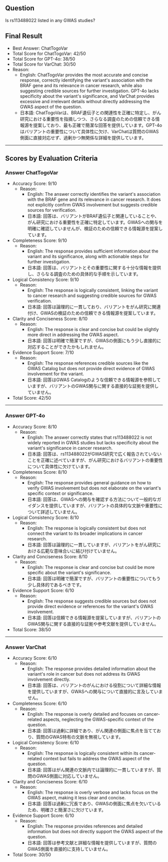 ## Question

Is rs113488022 listed in any GWAS studies?

## Final Result

- Best Answer: ChatTogoVar
- Total Score for ChatTogoVar: 42/50
- Total Score for GPT-4o: 38/50
- Total Score for VarChat: 30/50
- Reason:
  - English: ChatTogoVar provides the most accurate and concise response, correctly identifying the variant's association with the BRAF gene and its relevance in cancer research, while also suggesting credible sources for further investigation. GPT-4o lacks specificity about the variant's significance, and VarChat provides excessive and irrelevant details without directly addressing the GWAS aspect of the question.
  - 日本語: ChatTogoVarは、BRAF遺伝子との関連性を正確に特定し、がん研究における重要性を指摘しつつ、さらなる調査のための信頼できる情報源を提案しており、最も正確で簡潔な回答を提供しています。GPT-4oはバリアントの重要性について具体性に欠け、VarChatは質問のGWAS側面に直接対応せず、過剰かつ無関係な詳細を提供しています。

---

## Scores by Evaluation Criteria

### Answer ChatTogoVar
- Accuracy Score: 9/10
  - Reason: 
    - English: The answer correctly identifies the variant's association with the BRAF gene and its relevance in cancer research. It does not explicitly confirm GWAS involvement but suggests credible sources for verification.
    - 日本語: 回答は、バリアントがBRAF遺伝子と関連していることや、がん研究における重要性を正確に特定しています。GWASへの関与を明確に確認していませんが、検証のための信頼できる情報源を提案しています。
- Completeness Score: 9/10
  - Reason: 
    - English: The response provides sufficient information about the variant and its significance, along with actionable steps for further investigation.
    - 日本語: 回答は、バリアントとその重要性に関する十分な情報を提供し、さらなる調査のための具体的な手順を示しています。
- Logical Consistency Score: 9/10
  - Reason: 
    - English: The response is logically consistent, linking the variant to cancer research and suggesting credible sources for GWAS verification.
    - 日本語: 回答は論理的に一貫しており、バリアントをがん研究に関連付け、GWASの検証のための信頼できる情報源を提案しています。
- Clarity and Conciseness Score: 8/10
  - Reason: 
    - English: The response is clear and concise but could be slightly more direct in addressing the GWAS aspect.
    - 日本語: 回答は明確で簡潔ですが、GWASの側面にもう少し直接的に対応することができたかもしれません。
- Evidence Support Score: 7/10
  - Reason: 
    - English: The response references credible sources like the GWAS Catalog but does not provide direct evidence of GWAS involvement for the variant.
    - 日本語: 回答はGWAS Catalogのような信頼できる情報源を参照していますが、バリアントのGWAS関与に関する直接的な証拠を提供していません。
- Total Score: 42/50

---

### Answer GPT-4o
- Accuracy Score: 8/10
  - Reason: 
    - English: The answer correctly states that rs113488022 is not widely reported in GWAS studies but lacks specificity about the variant's significance in cancer research.
    - 日本語: 回答は、rs113488022がGWAS研究で広く報告されていないことを正確に述べていますが、がん研究におけるバリアントの重要性について具体性に欠けています。
- Completeness Score: 8/10
  - Reason: 
    - English: The response provides general guidance on how to verify GWAS involvement but does not elaborate on the variant's specific context or significance.
    - 日本語: 回答は、GWASへの関与を確認する方法について一般的なガイダンスを提供していますが、バリアントの具体的な文脈や重要性について詳述していません。
- Logical Consistency Score: 8/10
  - Reason: 
    - English: The response is logically consistent but does not connect the variant to its broader implications in cancer research.
    - 日本語: 回答は論理的に一貫していますが、バリアントをがん研究における広範な意味合いに結び付けていません。
- Clarity and Conciseness Score: 8/10
  - Reason: 
    - English: The response is clear and concise but could be more specific about the variant's significance.
    - 日本語: 回答は明確で簡潔ですが、バリアントの重要性についてもう少し具体的であるべきです。
- Evidence Support Score: 6/10
  - Reason: 
    - English: The response suggests credible sources but does not provide direct evidence or references for the variant's GWAS involvement.
    - 日本語: 回答は信頼できる情報源を提案していますが、バリアントのGWAS関与に関する直接的な証拠や参考文献を提供していません。
- Total Score: 38/50

---

### Answer VarChat
- Accuracy Score: 6/10
  - Reason: 
    - English: The response provides detailed information about the variant's role in cancer but does not address its GWAS involvement directly.
    - 日本語: 回答は、バリアントのがんにおける役割について詳細な情報を提供していますが、GWASへの関与について直接的に言及していません。
- Completeness Score: 6/10
  - Reason: 
    - English: The response is overly detailed and focuses on cancer-related aspects, neglecting the GWAS-specific context of the question.
    - 日本語: 回答は過剰に詳細であり、がん関連の側面に焦点を当てており、質問のGWAS特有の文脈を無視しています。
- Logical Consistency Score: 6/10
  - Reason: 
    - English: The response is logically consistent within its cancer-related context but fails to address the GWAS aspect of the question.
    - 日本語: 回答はがん関連の文脈内では論理的に一貫していますが、質問のGWAS側面に対応していません。
- Clarity and Conciseness Score: 6/10
  - Reason: 
    - English: The response is overly verbose and lacks focus on the GWAS aspect, making it less clear and concise.
    - 日本語: 回答は過剰に冗長であり、GWASの側面に焦点を欠いているため、明確さと簡潔さに欠けています。
- Evidence Support Score: 6/10
  - Reason: 
    - English: The response provides references and detailed information but does not directly support the GWAS aspect of the question.
    - 日本語: 回答は参考文献と詳細な情報を提供していますが、質問のGWAS側面を直接的に支持していません。
- Total Score: 30/50